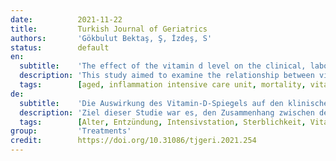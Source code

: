 ```yaml
---
date:          2021-11-22
title:         Turkish Journal of Geriatrics
authors:       'Gökbulut Bektaş, Ş, İzdeş, S'
status:        default
en:
  subtitle:    'The effect of the vitamin d level on the clinical, laboratory, and outcome in patients over 65 years of age with covid-19: Comprehensive tertiary center experience'
  description: 'This study aimed to examine the relationship between vitamin D levels and the disease course, laboratory results, and clinical outcomes in patients aged > 65 years with coronavirus disease 2019 (COVID-19). The laboratory and clinical results of patients aged > 65 years who were admitted to a tertiary intensive care unit due to COVID-19 between April 2020 and May 2021 were retrospectively examined. A total of 299 patients aged >65 years (median 76 years [interquartile range 70–83]) diagnosed with COVID-19 were admitted in the ICU. The regression analysis performed between vitamin D level ≥30 ng/mL and <30 ng/mL and the inflammatory markers revealed the significant correlation of vitamin D <30 ng/mL with a low lymphocyte count and fibrinogen level. When the relationship between mortality, inflammatory markers, and clinical parameters was examined, lymphocyte count, D-dimer level, fibrinogen level, chest tomography stage 3, and vitamin D deficiency were also effective factors for predicting mortality. In COVID-19 patients, the vitamin D cut-off value for mortality was found to be 18.5 ng/mL. We observed a high rate of patients with low vitamin D levels in patients aged > 65 years who were admitted to the intensive care unit due to COVID-19. The rates of inflammation and mortality were higher in patients with vitamin D deficiency.'
  tags:        [aged, inflammation intensive care unit, mortality, vitamin D]
de:
  subtitle:    'Die Auswirkung des Vitamin-D-Spiegels auf den klinischen Verlauf, das Labor und das Ergebnis bei Patienten über 65 Jahren mit Covid-19: Umfassende Erfahrung eines Tertiärzentrums'
  description: 'Ziel dieser Studie war es, den Zusammenhang zwischen dem Vitamin-D-Spiegel und dem Krankheitsverlauf, den Laborergebnissen und den klinischen Ergebnissen bei Patienten im Alter von > 65 Jahren mit Coronavirus-Krankheit 2019 (COVID-19) zu untersuchen. Die Labor- und klinischen Ergebnisse von Patienten im Alter von > 65 Jahren, die zwischen April 2020 und Mai 2021 aufgrund von COVID-19 in eine tertiäre Intensivstation eingeliefert wurden, wurden retrospektiv untersucht. Insgesamt wurden 299 Patienten im Alter von >65 Jahren (Median 76 Jahre [Interquartilsbereich 70-83]) mit der Diagnose COVID-19 auf der Intensivstation aufgenommen. Die Regressionsanalyse, die zwischen dem Vitamin-D-Spiegel ≥30 ng/ml und <30 ng/ml und den Entzündungsmarkern durchgeführt wurde, ergab eine signifikante Korrelation von Vitamin D <30 ng/ml mit einer niedrigen Lymphozytenzahl und einem niedrigen Fibrinogenspiegel. Bei der Untersuchung des Zusammenhangs zwischen Sterblichkeit, Entzündungsmarkern und klinischen Parametern erwiesen sich die Lymphozytenzahl, der D-Dimer-Spiegel, der Fibrinogenspiegel, das Stadium 3 der Thoraxtomographie und der Vitamin-D-Mangel ebenfalls als wirksame Faktoren für die Vorhersage der Sterblichkeit. Bei den COVID-19-Patienten lag der Vitamin-D-Cut-off-Wert für die Sterblichkeit bei 18,5 ng/ml. Bei Patienten im Alter von über 65 Jahren, die wegen COVID-19 auf die Intensivstation eingeliefert wurden, beobachteten wir einen hohen Anteil von Patienten mit niedrigem Vitamin-D-Spiegel. Die Entzündungs- und Sterblichkeitsraten waren bei Patienten mit Vitamin-D-Mangel höher.' 
  tags:        [Alter, Entzündung, Intensivstation, Sterblichkeit, Vitamin D]
group:         'Treatments'
credit:        https://doi.org/10.31086/tjgeri.2021.254
---
```

